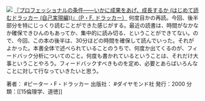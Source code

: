 [![](https://images-fe.ssl-images-amazon.com/images/I/51EG2EG9X3L._SL160_.jpg)](http://www.amazon.co.jp/exec/obidos/ASIN/4478300593/choiyaki81-22/ref=nosim)
[『プロフェッショナルの条件——いかに成果をあげ、成長するか (はじめて読むドラッカー (自己実現編))』（P・F. ドラッカー）](http://www.amazon.co.jp/exec/obidos/ASIN/4478300593/choiyaki81-22/ref=nosim)
何度目かの再読。今回、後半部分を特にじっくり読むことができた感じがする。最近の読書は、時間がなかなか確保できひんのもあってか、集中的に読み切る、ということができてない。ので、今回、この本の後半は、30分ほどの時間を確保して読んでいった。それがよかった。本書全体で述べられていることのうちで、何度か出てくるのが、フィードバック分析についてのこと。何度も書かれているということは、それだけ大事ということやろう。フィードバックすべきものを定め、必要とあらばいろんなことに対して行なっていきたいと思う。

著者： #ピーター・F・ドラッカー 
出版社： #ダイヤモンド社
発行：2000
分類：[[15倫理学、道徳]]
